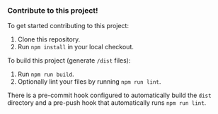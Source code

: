 ### Contribute to this project!

To get started contributing to this project:

1. Clone this repository.
2. Run `npm install` in your local checkout.

To build this project (generate `/dist` files):
1. Run `npm run build`.
2. Optionally lint your files by running `npm run lint`.

There is a pre-commit hook configured to automatically build the `dist` directory and a pre-push hook that automatically runs `npm run lint`.